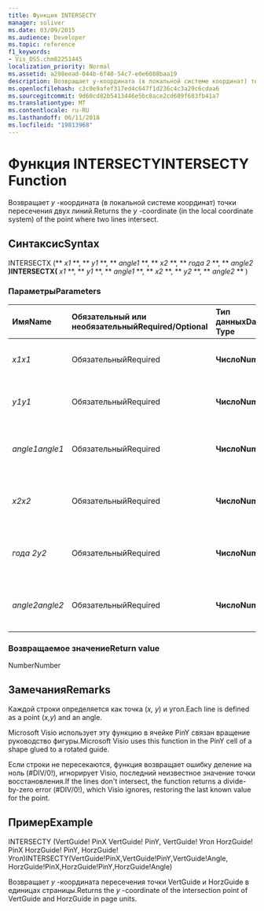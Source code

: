 ```yaml
---
title: Функция INTERSECTY
manager: soliver
ms.date: 03/09/2015
ms.audience: Developer
ms.topic: reference
f1_keywords:
- Vis_DSS.chm82251445
localization_priority: Normal
ms.assetid: a298eead-044b-6f40-54c7-e0e6088baa19
description: Возвращает y-координата (в локальной системе координат) точки пересечения двух линий.
ms.openlocfilehash: c3c0e9afef317ed4c647f1d236c4c3a29c6cdaa6
ms.sourcegitcommit: 9d60cd82b5413446e5bc8ace2cd689f683fb41a7
ms.translationtype: MT
ms.contentlocale: ru-RU
ms.lasthandoff: 06/11/2018
ms.locfileid: "19813968"
---
```

# <a name="intersecty-function"></a><span data-ttu-id="01cc3-103">Функция INTERSECTY</span><span class="sxs-lookup"><span data-stu-id="01cc3-103">INTERSECTY Function</span></span>

<span data-ttu-id="01cc3-104">Возвращает *y* -координата (в локальной системе координат) точки пересечения двух линий.</span><span class="sxs-lookup"><span data-stu-id="01cc3-104">Returns the  *y*  -coordinate (in the local coordinate system) of the point where two lines intersect.</span></span> 
  
## <a name="syntax"></a><span data-ttu-id="01cc3-105">Синтаксис</span><span class="sxs-lookup"><span data-stu-id="01cc3-105">Syntax</span></span>

<span data-ttu-id="01cc3-106">INTERSECTX (** *x1* **, ** *y1* **, ** *angle1* **, ** *x2* **, ** *года 2* **, ** *angle2* **)</span><span class="sxs-lookup"><span data-stu-id="01cc3-106">INTERSECTX(** *x1* **, ** *y1* **, ** *angle1* **, ** *x2* **, ** *y2* **, ** *angle2* ** )</span></span> 
  
### <a name="parameters"></a><span data-ttu-id="01cc3-107">Параметры</span><span class="sxs-lookup"><span data-stu-id="01cc3-107">Parameters</span></span>

|<span data-ttu-id="01cc3-108">**Имя**</span><span class="sxs-lookup"><span data-stu-id="01cc3-108">**Name**</span></span>|<span data-ttu-id="01cc3-109">**Обязательный или необязательный**</span><span class="sxs-lookup"><span data-stu-id="01cc3-109">**Required/Optional**</span></span>|<span data-ttu-id="01cc3-110">**Тип данных**</span><span class="sxs-lookup"><span data-stu-id="01cc3-110">**Data Type**</span></span>|<span data-ttu-id="01cc3-111">**Описание**</span><span class="sxs-lookup"><span data-stu-id="01cc3-111">**Description**</span></span>|
|:-----|:-----|:-----|:-----|
| <span data-ttu-id="01cc3-112">_x1_</span><span class="sxs-lookup"><span data-stu-id="01cc3-112">_x1_</span></span> <br/> |<span data-ttu-id="01cc3-113">Обязательный</span><span class="sxs-lookup"><span data-stu-id="01cc3-113">Required</span></span>  <br/> |<span data-ttu-id="01cc3-114">**Число**</span><span class="sxs-lookup"><span data-stu-id="01cc3-114">**Number**</span></span> <br/> |<span data-ttu-id="01cc3-115">_X_-координаты точки в первой строке.</span><span class="sxs-lookup"><span data-stu-id="01cc3-115">The  _x_-coordinate of a point on the first line.</span></span>  <br/> |
| <span data-ttu-id="01cc3-116">_y1_</span><span class="sxs-lookup"><span data-stu-id="01cc3-116">_y1_</span></span> <br/> |<span data-ttu-id="01cc3-117">Обязательный</span><span class="sxs-lookup"><span data-stu-id="01cc3-117">Required</span></span>  <br/> |<span data-ttu-id="01cc3-118">**Число**</span><span class="sxs-lookup"><span data-stu-id="01cc3-118">**Number**</span></span> <br/> |<span data-ttu-id="01cc3-119">_Y_-координаты точки в первой строке.</span><span class="sxs-lookup"><span data-stu-id="01cc3-119">The  _y_-coordinate of a point on the first line.</span></span>  <br/> |
| <span data-ttu-id="01cc3-120">_angle1_</span><span class="sxs-lookup"><span data-stu-id="01cc3-120">_angle1_</span></span> <br/> |<span data-ttu-id="01cc3-121">Обязательный</span><span class="sxs-lookup"><span data-stu-id="01cc3-121">Required</span></span>  <br/> |<span data-ttu-id="01cc3-122">**Число**</span><span class="sxs-lookup"><span data-stu-id="01cc3-122">**Number**</span></span> <br/> | <span data-ttu-id="01cc3-123">Значение ячейки угол для первой строки.</span><span class="sxs-lookup"><span data-stu-id="01cc3-123">The value of the Angle cell for the first line.</span></span>  <br/> |
| <span data-ttu-id="01cc3-124">_x2_</span><span class="sxs-lookup"><span data-stu-id="01cc3-124">_x2_</span></span> <br/> |<span data-ttu-id="01cc3-125">Обязательный</span><span class="sxs-lookup"><span data-stu-id="01cc3-125">Required</span></span>  <br/> |<span data-ttu-id="01cc3-126">**Число**</span><span class="sxs-lookup"><span data-stu-id="01cc3-126">**Number**</span></span> <br/> |<span data-ttu-id="01cc3-127">_X_-координаты точки во второй строке.</span><span class="sxs-lookup"><span data-stu-id="01cc3-127">The  _x_-coordinate of a point on the second line.</span></span>  <br/> |
| <span data-ttu-id="01cc3-128">_года 2_</span><span class="sxs-lookup"><span data-stu-id="01cc3-128">_y2_</span></span> <br/> |<span data-ttu-id="01cc3-129">Обязательный</span><span class="sxs-lookup"><span data-stu-id="01cc3-129">Required</span></span>  <br/> |<span data-ttu-id="01cc3-130">**Число**</span><span class="sxs-lookup"><span data-stu-id="01cc3-130">**Number**</span></span> <br/> |<span data-ttu-id="01cc3-131">_Y_-координаты точки во второй строке.</span><span class="sxs-lookup"><span data-stu-id="01cc3-131">The  _y_-coordinate of a point on the second line.</span></span>  <br/> |
| <span data-ttu-id="01cc3-132">_angle2_</span><span class="sxs-lookup"><span data-stu-id="01cc3-132">_angle2_</span></span> <br/> |<span data-ttu-id="01cc3-133">Обязательный</span><span class="sxs-lookup"><span data-stu-id="01cc3-133">Required</span></span>  <br/> |<span data-ttu-id="01cc3-134">**Число**</span><span class="sxs-lookup"><span data-stu-id="01cc3-134">**Number**</span></span> <br/> |<span data-ttu-id="01cc3-135">Значение ячейки угол для второй строке.</span><span class="sxs-lookup"><span data-stu-id="01cc3-135">The value of the Angle cell for the second line.</span></span>  <br/> |
   
### <a name="return-value"></a><span data-ttu-id="01cc3-136">Возвращаемое значение</span><span class="sxs-lookup"><span data-stu-id="6">Return value</span></span>

<span data-ttu-id="01cc3-137">Number</span><span class="sxs-lookup"><span data-stu-id="01cc3-137">Number</span></span>
  
## <a name="remarks"></a><span data-ttu-id="01cc3-138">Замечания</span><span class="sxs-lookup"><span data-stu-id="01cc3-138">Remarks</span></span>

<span data-ttu-id="01cc3-139">Каждой строки определяется как точка (*x, y*) и угол.</span><span class="sxs-lookup"><span data-stu-id="01cc3-139">Each line is defined as a point (*x,y*) and an angle.</span></span> 
  
<span data-ttu-id="01cc3-140">Microsoft Visio использует эту функцию в ячейке PinY связан вращение руководство фигуры.</span><span class="sxs-lookup"><span data-stu-id="01cc3-140">Microsoft Visio uses this function in the PinY cell of a shape glued to a rotated guide.</span></span> 
  
<span data-ttu-id="01cc3-141">Если строки не пересекаются, функция возвращает ошибку деление на ноль (#DIV/0!), игнорирует Visio, последний неизвестное значение точки восстановления.</span><span class="sxs-lookup"><span data-stu-id="01cc3-141">If the lines don't intersect, the function returns a divide-by-zero error (#DIV/0!), which Visio ignores, restoring the last known value for the point.</span></span> 
  
## <a name="example"></a><span data-ttu-id="01cc3-142">Пример</span><span class="sxs-lookup"><span data-stu-id="01cc3-142">Example</span></span>

<span data-ttu-id="01cc3-143">INTERSECTY (VertGuide! PinX VertGuide! PinY, VertGuide! Угол HorzGuide! PinX HorzGuide! PinY, HorzGuide! Угол)</span><span class="sxs-lookup"><span data-stu-id="01cc3-143">INTERSECTY(VertGuide!PinX,VertGuide!PinY,VertGuide!Angle, HorzGuide!PinX,HorzGuide!PinY,HorzGuide!Angle)</span></span> 
  
<span data-ttu-id="01cc3-144">Возвращает *y* -координата пересечения точки VertGuide и HorzGuide в единицах страницы.</span><span class="sxs-lookup"><span data-stu-id="01cc3-144">Returns the  *y*  -coordinate of the intersection point of VertGuide and HorzGuide in page units.</span></span> 
  


